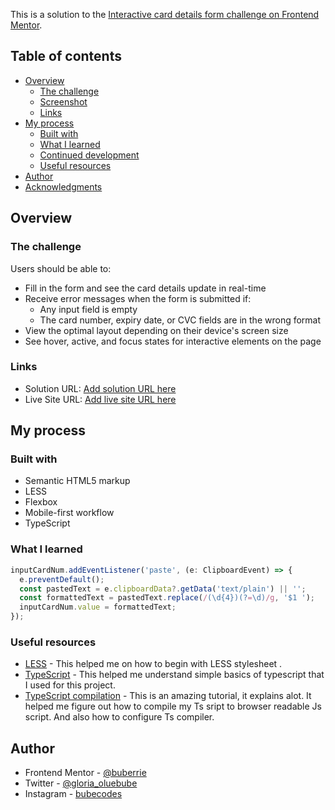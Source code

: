 This is a solution to the [Interactive card details form challenge on Frontend Mentor](https://www.frontendmentor.io/challenges/interactive-card-details-form-XpS8cKZDWw). 

## Table of contents

- [Overview](#overview)
  - [The challenge](#the-challenge)
  - [Screenshot](#screenshot)
  - [Links](#links)
- [My process](#my-process)
  - [Built with](#built-with)
  - [What I learned](#what-i-learned)
  - [Continued development](#continued-development)
  - [Useful resources](#useful-resources)
- [Author](#author)
- [Acknowledgments](#acknowledgments)

## Overview

### The challenge

Users should be able to:

- Fill in the form and see the card details update in real-time
- Receive error messages when the form is submitted if:
  - Any input field is empty
  - The card number, expiry date, or CVC fields are in the wrong format
- View the optimal layout depending on their device's screen size
- See hover, active, and focus states for interactive elements on the page

### Links

- Solution URL: [Add solution URL here](https://github.com/buberrie/interactive_card_form)
- Live Site URL: [Add live site URL here](https://interactive-card-form-8lsj0ty4n-buberrie.vercel.app/)

## My process

### Built with

- Semantic HTML5 markup
- LESS
- Flexbox
- Mobile-first workflow
- TypeScript

### What I learned

```js
inputCardNum.addEventListener('paste', (e: ClipboardEvent) => {
  e.preventDefault();
  const pastedText = e.clipboardData?.getData('text/plain') || '';
  const formattedText = pastedText.replace(/(\d{4})(?=\d)/g, '$1 ');
  inputCardNum.value = formattedText;
});
```

### Useful resources

- [LESS](https://lesscss.org/) - This helped me on how to begin with LESS stylesheet .
- [TypeScript](https://www.typescriptlang.org/) - This helped me understand simple basics of typescript that I used for this project.
- [TypeScript compilation](https://www.youtube.com/watch?v=d56mG7DezGs) - This is an amazing tutorial, it explains alot. It helped me figure out how to compile  my Ts sript to browser readable Js script. And also how to configure Ts compiler.

## Author

- Frontend Mentor - [@buberrie](https://www.frontendmentor.io/profile/yourusername)
- Twitter - [@gloria_oluebube](https://www.twitter.com/yourusername)
- Instagram - [bubecodes](https://www.your-site.com)